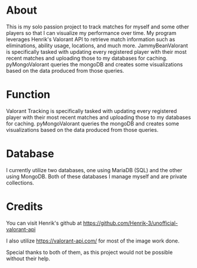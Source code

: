 # About

This is my solo passion project to track matches for myself and some other players so that I can visualize my performance over time. 
My program leverages Henrik's Valorant API to retrieve match information such as eliminations, ability usage, locations, and much more. 
JammyBeanValorant is specifically tasked with updating every registered player with their most recent matches and uploading those to my databases for caching. 
pyMongoValorant queries the mongoDB and creates some visualizations based on the data produced from those queries. 

# Function

Valorant Tracking is specifically tasked with updating every registered player with their most recent matches and uploading those to my databases for caching. 
pyMongoValorant queries the mongoDB and creates some visualizations based on the data produced from those queries. 

# Database

I currently utilize two databases, one using MariaDB (SQL) and the other using MongoDB. Both of these databases I manage myself and are private collections. 

# Credits

You can visit Henrik's github at https://github.com/Henrik-3/unofficial-valorant-api

I also utilize https://valorant-api.com/ for most of the image work done. 

Special thanks to both of them, as this project would not be possible without their help. 
